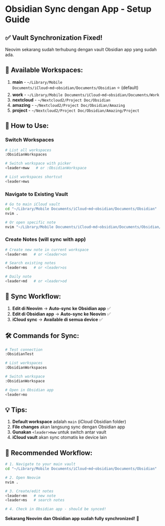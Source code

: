 # Obsidian Sync dengan App - Setup Guide

## ✅ **Vault Synchronization Fixed!**

Neovim sekarang sudah terhubung dengan vault Obsidian app yang sudah ada.

## 📁 **Available Workspaces:**

1. **main** - `~/Library/Mobile Documents/iCloud~md~obsidian/Documents/Obsidian` ⭐ (default)
2. **work** - `~/Library/Mobile Documents/iCloud~md~obsidian/Documents/Work`
3. **nextcloud** - `~/Nextcloud2/Project Doc/Obsidian`
4. **amazing** - `~/Nextcloud2/Project Doc/Obsidian/Amazing`
5. **project** - `~/Nextcloud2/Project Doc/Obsidian/Amazing/Project`

## 🚀 **How to Use:**

### Switch Workspaces
```bash
# List all workspaces
:ObsidianWorkspaces

# Switch workspace with picker
<leader>mww   # or :ObsidianWorkspace

# List workspaces shortcut
<leader>mws
```

### Navigate to Existing Vault
```bash
# Go to main iCloud vault
cd "~/Library/Mobile Documents/iCloud~md~obsidian/Documents/Obsidian"
nvim .

# Or open specific note
nvim "~/Library/Mobile Documents/iCloud~md~obsidian/Documents/Obsidian/Your Note.md"
```

### Create Notes (will sync with app)
```bash
# Create new note in current workspace
<leader>mn   # or <leader>on

# Search existing notes
<leader>ms   # or <leader>os

# Daily note
<leader>md   # or <leader>od
```

## 🔄 **Sync Workflow:**

1. **Edit di Neovim** → **Auto-sync ke Obsidian app** ✅
2. **Edit di Obsidian app** → **Auto-sync ke Neovim** ✅
3. **iCloud sync** → **Available di semua device** ✅

## 🛠 **Commands for Sync:**

```bash
# Test connection
:ObsidianTest

# List workspaces
:ObsidianWorkspaces

# Switch workspace
:ObsidianWorkspace

# Open in Obsidian app
<leader>mo
```

## 💡 **Tips:**

1. **Default workspace** adalah `main` (iCloud Obsidian folder)
2. **File changes** akan langsung sync dengan Obsidian app
3. **Gunakan** `<leader>mww` untuk switch antar vault
4. **iCloud vault** akan sync otomatis ke device lain

## 🎯 **Recommended Workflow:**

```bash
# 1. Navigate to your main vault
cd "~/Library/Mobile Documents/iCloud~md~obsidian/Documents/Obsidian"

# 2. Open Neovim
nvim .

# 3. Create/edit notes
<leader>mn   # new note
<leader>ms   # search notes

# 4. Check in Obsidian app - should be synced!
```

**Sekarang Neovim dan Obsidian app sudah fully synchronized!** 🎉